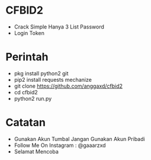 # CFBID2
* Crack Simple Hanya 3 List Password
* Login Token

# Perintah
* pkg install python2 git
* pip2 install requests mechanize
* git clone https://github.com/anggaxd/cfbid2
* cd cfbid2
* python2 run.py

# Catatan
* Gunakan Akun Tumbal Jangan Gunakan Akun Pribadi
* Follow Me On Instagram : @gaaarzxd
* Selamat Mencoba
